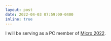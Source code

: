 ```yaml
---
layout: post
date: 2022-04-03 07:59:00-0400
inline: true
---
```


I will be serving as a PC member of [Micro 2022](https://www.microarch.org/micro55/).
